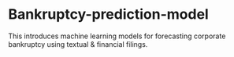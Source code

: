 # Bankruptcy-prediction-model
This introduces machine learning models for forecasting corporate bankruptcy using textual &amp; financial filings.
